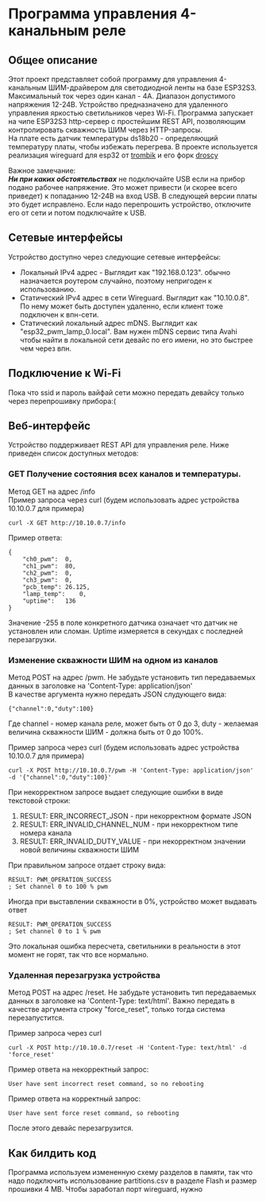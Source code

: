 # Программа управления 4-канальным реле  

## Общее описание
Этот проект представляет собой программу для управления 4-канальным ШИМ-драйвером для светодиодной ленты на базе ESP32S3. Максимальный ток через один канал - 4А. Диапазон допустимого напряжения 12-24В. Устройство предназначено для удаленного управления яркостью светильников через Wi-Fi. Программа запускает на чипе ESP32S3 http-сервер с простейшим REST API, позволяющим контролировать скважность ШИМ через HTTP-запросы.       
На плате есть датчик температуры ds18b20 - определяющий температуру платы, чтобы избежать перегрева.
В проекте используется реализация wireguard для esp32 от [trombik](https://github.com/trombik/esp_wireguard) и его форк [droscy](https://github.com/droscy/esp_wireguard)


Важное замечание:   
***Ни при каких обстоятельствах*** не подключайте USB если на прибор подано рабочее напряжение. Это может привести (и скорее всего приведет) к попаданию 12-24В на вход USB. В следующей версии платы это будет исправлено.
Если надо перепрошить устройство, отключите его от сети и потом подключайте к USB.

## Сетевые интерфейсы
Устройство  доступно через следующие сетевые интерфейсы:
- Локальный IPv4 адрес - Выглядит как "192.168.0.123". обычно назначается роутером случайно, поэтому непригоден к использованию. 
- Статический IPv4 адрес в сети Wireguard. Выглядит как "10.10.0.8". По нему может быть доступен удаленно, если клиент тоже подключен к впн-сети.  
- Статический локальный адрес mDNS. Выглядит как "esp32_pwm_lamp_0.local". Вам нужен mDNS сервис типа Avahi чтобы найти в локальной сети девайс по его имени, но это быстрее чем через впн.  

## Подключение к Wi-Fi
Пока что ssid и пароль вайфай сети можно передать девайсу только через перепрошивку прибора:(

## Веб-интерфейс
Устройство поддерживает REST API для управления реле. Ниже приведен список доступных методов:  
 

### GET Получение состояния всех каналов и температуры.
Метод GET на адрес /info  
Пример запроса через curl  (будем использовать адрес устройства 10.10.0.7 для примера)
```
curl -X GET http://10.10.0.7/info
```

Пример ответа:
```
{
	"ch0_pwm":	0,
	"ch1_pwm":	80,
	"ch2_pwm":	0,
	"ch3_pwm":	0,
	"pcb_temp":	26.125,
	"lamp_temp":	0,
	"uptime":	136
}
```
Значение -255 в поле конкретного датчика означает что датчик не установлен или сломан. Uptime измеряется в секундах с последней перезагрузки. 



### Изменение скважности ШИМ на одном из каналов
Метод POST на адрес /pwm. Не забудьте установить тип передаваемых данных в заголовке на 'Content-Type: application/json'  
В качестве аргумента нужно передать JSON слудующего вида:  

```
{"channel":0,"duty":100}
```
Где channel - номер канала реле, может быть от 0 до 3, duty - желаемая величина скважности ШИМ - должна быть от 0 до 100%. 


Пример запроса через curl   (будем использовать адрес устройства 10.10.0.7 для примера)  
```
curl -X POST http://10.10.0.7/pwm -H 'Content-Type: application/json' -d '{"channel":0,"duty":100}'
```

При некорректном запросе выдает следующие ошибки в виде текстовой строки:
1. RESULT: ERR_INCORRECT_JSON - при некорректном формате JSON
2. RESULT: ERR_INVALID_CHANNEL_NUM - при некорректном типе номера канала
3. RESULT: ERR_INVALID_DUTY_VALUE - при некорректном значении новой величины скважности ШИМ


При правильном запросе отдает строку вида:  
```
RESULT: PWM_OPERATION_SUCCESS
; Set channel 0 to 100 % pwm
```

Иногда при выставлении скважности в 0%, устройство может выдавать ответ 
```
RESULT: PWM_OPERATION_SUCCESS
; Set channel 0 to 1 % pwm
```
Это локальная ошибка пересчета, светильники в реальности в этот момент не горят, так что все нормально.

### Удаленная перезагрузка устройства
Метод POST на адрес /reset. Не забудьте установить тип передаваемых данных в заголовке на 'Content-Type: text/html'. Важно передать в качестве аргумента строку "force_reset", только тогда система перезапустится.  

Пример запроса через curl   
```
curl -X POST http://10.10.0.7/reset -H 'Content-Type: text/html' -d 'force_reset'

```

Пример ответа на некорректный запрос:
```
User have sent incorrect reset command, so no rebooting
```

Пример ответа на корректный запрос:
```
User have sent force reset command, so rebooting
```
После этого девайс перезагрузится.  

## Как билдить код
Программа используем измененную схему разделов в памяти, так что надо подключить использование partitions.csv в разделе Flash  и размер прошивки 4 МВ. 
Чтобы заработал порт wireguard, нужно 

